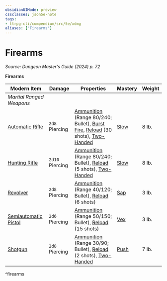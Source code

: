 ```yaml
---
obsidianUIMode: preview
cssclasses: json5e-note
tags:
- ttrpg-cli/compendium/src/5e/xdmg
aliases: ["Firearms"]
---
```

# Firearms
*Source: Dungeon Master's Guide (2024) p. 72* 

**Firearms**

| Modern Item | Damage | Properties | Mastery | Weight |
|-------------|--------|------------|---------|--------|
| *Martial Ranged Weapons* |
| [Automatic Rifle](2-Mechanics/CLI/items/automatic-rifle-xdmg.md) | `2d8` Piercing | [Ammunition](2-Mechanics/CLI/rules/item-properties.md#Ammunition) (Range 80/240; Bullet), [Burst Fire](2-Mechanics/CLI/rules/item-properties.md#Burst%20Fire), [Reload](2-Mechanics/CLI/rules/item-properties.md#Reload) (30 shots), [Two-Handed](2-Mechanics/CLI/rules/item-properties.md#Two-Handed) | [Slow](2-Mechanics/CLI/rules/item-mastery.md#Slow) | 8 lb. |
| [Hunting Rifle](2-Mechanics/CLI/items/hunting-rifle-xdmg.md) | `2d10` Piercing | [Ammunition](2-Mechanics/CLI/rules/item-properties.md#Ammunition) (Range 80/240; Bullet), [Reload](2-Mechanics/CLI/rules/item-properties.md#Reload) (5 shots), [Two-Handed](2-Mechanics/CLI/rules/item-properties.md#Two-Handed) | [Slow](2-Mechanics/CLI/rules/item-mastery.md#Slow) | 8 lb. |
| [Revolver](2-Mechanics/CLI/items/revolver-xdmg.md) | `2d8` Piercing | [Ammunition](2-Mechanics/CLI/rules/item-properties.md#Ammunition) (Range 40/120; Bullet), [Reload](2-Mechanics/CLI/rules/item-properties.md#Reload) (6 shots) | [Sap](2-Mechanics/CLI/rules/item-mastery.md#Sap) | 3 lb. |
| [Semiautomatic Pistol](2-Mechanics/CLI/items/semiautomatic-pistol-xdmg.md) | `2d6` Piercing | [Ammunition](2-Mechanics/CLI/rules/item-properties.md#Ammunition) (Range 50/150; Bullet), [Reload](2-Mechanics/CLI/rules/item-properties.md#Reload) (15 shots) | [Vex](2-Mechanics/CLI/rules/item-mastery.md#Vex) | 3 lb. |
| [Shotgun](2-Mechanics/CLI/items/shotgun-xdmg.md) | `2d8` Piercing | [Ammunition](2-Mechanics/CLI/rules/item-properties.md#Ammunition) (Range 30/90; Bullet), [Reload](2-Mechanics/CLI/rules/item-properties.md#Reload) (2 shots), [Two-Handed](2-Mechanics/CLI/rules/item-properties.md#Two-Handed) | [Push](2-Mechanics/CLI/rules/item-mastery.md#Push) | 7 lb. |
^firearms
